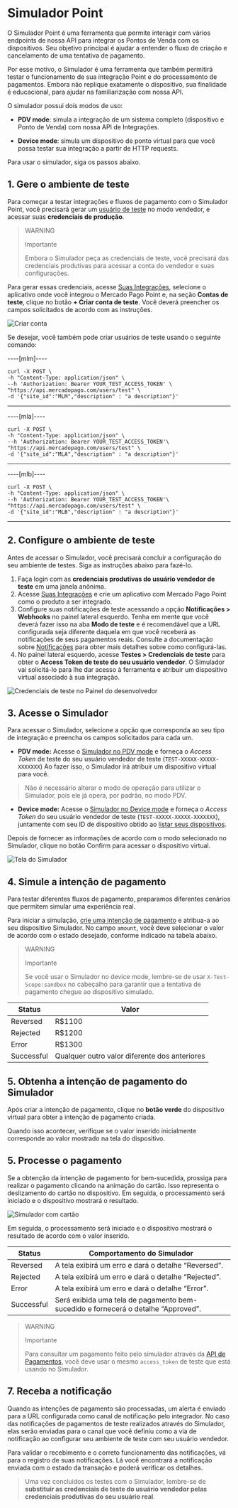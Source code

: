 # Simulador Point

O Simulador Point é uma ferramenta que permite interagir com vários endpoints de nossa API para integrar os Pontos de Venda com os dispositivos. Seu objetivo principal é ajudar a entender o fluxo de criação e cancelamento de uma tentativa de pagamento.

Por esse motivo, o Simulador é uma ferramenta que também permitirá testar o funcionamento de sua integração Point e do processamento de pagamentos. Embora não replique exatamente o dispositivo, sua finalidade é educacional, para ajudar na familiarização com nossa API.

O simulador possui dois modos de uso:

 * **PDV mode**: simula a integração de um sistema completo (dispositivo e Ponto de Venda) com nossa API de Integrações.

 * **Device mode**: simula um dispositivo de ponto virtual para que você possa testar sua integração a partir de HTTP requests. 


Para usar o simulador, siga os passos abaixo.

## 1. Gere o ambiente de teste

Para começar a testar integrações e fluxos de pagamento com o Simulador Point, você precisará gerar um [usuário de teste](/developers/pt/docs/mp-point/additional-content/your-integrations/test/accounts) no modo vendedor, e acessar suas **credenciais de produção**. 

> WARNING
> 
> Importante
>
> Embora o Simulador peça as credenciais de teste, você precisará das credenciais produtivas para acessar a conta do vendedor e suas configurações.

Para gerar essas credenciais, acesse [Suas Integrações](https://www.mercadopago[FAKER][URL][DOMAIN]/developers/panel/), selecione o aplicativo onde você integrou o Mercado Pago Point e, na seção **Contas de teste**, clique no botão **+ Criar conta de teste**. Você deverá preencher os campos solicitados de acordo com as instruções.

![Criar conta](/images/woocomerce/test-create-account.gif)


Se desejar, você também pode criar usuários de teste usando o seguinte comando:

----[mlm]----
``` curl
curl -X POST \
-h "Content-Type: application/json" \
--h 'Authorization: Bearer YOUR_TEST_ACCESS_TOKEN' \
"https://api.mercadopago.com/users/test" \
-d '{"site_id":"MLM","description" : "a description"}'
```
------------

----[mla]----
``` curl
curl -X POST \
-h "Content-Type: application/json" \
--h 'Authorization: Bearer YOUR_TEST_ACCESS_TOKEN'\
"https://api.mercadopago.com/users/test" \
-d '{"site_id":"MLA","description" : "a description"}'
```
------------

----[mlb]----
``` curl
curl -X POST \
-h "Content-Type: application/json" \
--h 'Authorization: Bearer YOUR_TEST_ACCESS_TOKEN'\
"https://api.mercadopago.com/users/test" \
-d '{"site_id":"MLB","description" : "a description"}'
```
------------


## 2. Configure o ambiente de teste

Antes de acessar o Simulador, você precisará concluir a configuração do seu ambiente de testes. Siga as instruções abaixo para fazé-lo. 
 1. Faça login com as **credenciais produtivas do usuário vendedor de teste** em uma janela anônima. 
 2. Acesse [Suas Integrações](https://www.mercadopago[FAKER][URL][DOMAIN]/developers/panel/) e crie um aplicativo com Mercado Pago Point como o produto a ser integrado. 
 3. Configure suas notificações de teste acessando a opção **Notificações > Webhooks** no painel lateral esquerdo. Tenha em mente que você deverá fazer isso na aba **Modo de teste** e é recomendável que a URL configurada seja diferente daquela em que você receberá as notificações de seus pagamentos reais. Consulte a documentação sobre [Notificações](/developers/pt/docs/mp-point/additional-content/your-integrations/notifications/webhooks) para obter mais detalhes sobre como configurá-las.
 4. No painel lateral esquerdo, acesse **Testes > Credenciais de teste** para obter o **Access Token de teste do seu usuário vendedor**. O Simulador vai solicitá-lo para lhe dar acesso à ferramenta e atribuir um dispositivo virtual associado à sua integração.


![Credenciais de teste no Painel do desenvolvedor](/images/woocomerce/test-test-credentials.png)


## 3. Acesse o Simulador 

Para acessar o Simulador, selecione a opção que corresponda ao seu tipo de integração e preencha os campos solicitados para cada um. 

* **PDV mode:** Acesse o [Simulador no PDV mode](https://api.mercadopago.com/point/integrator-simulator/sandbox/?ignoreapidoc=true) e forneça o _Access Token_ de teste do seu usuário vendedor de teste (`TEST-XXXXX-XXXXX-XXXXXXX`) Ao fazer isso, o Simulador irá atribuir um dispositivo virtual para você. 

 > Não é necessário alterar o modo de operação para utilizar o Simulador, pois ele já opera, por padrão, no modo PDV.

* **Device mode:** Acesse o [Simulador no Device mode](https://api.mercadopago.com/point/integrator-simulator/sandbox/device?ignoreapidoc=true) e forneça o _Access Token_ do seu usuário vendedor de teste (`TEST-XXXXX-XXXXX-XXXXXXX`), juntamente com seu ID de dispositivo obtido ao [listar seus dispositivos](/developers/pt/docs/mp-point/integration-configuration/integrate-with-pdv/payment-processing).

Depois de fornecer as informações de acordo com o modo selecionado no Simulador, clique no botão Confirm para acessar o dispositivo virtual.

![Tela do Simulador](/images/point-api/point-device-simulator.png)


## 4. Simule a intenção de pagamento

Para testar diferentes fluxos de pagamento, preparamos diferentes cenários que permitem simular uma experiência real. 

Para iniciar a simulação, [crie uma intenção de pagamento](/developers/es/reference/integrations_api/_point_integration-api_devices_deviceid_payment-intents/post) e atribua-a ao seu dispositivo Simulador. No campo `amount`, você deve selecionar o valor de acordo com o estado desejado, conforme indicado na tabela abaixo.

> WARNING
>
> Importante
>
> Se você usar o Simulador no device mode, lembre-se de usar `X-Test-Scope:sandbox` no cabeçalho para garantir que a tentativa de pagamento chegue ao dispositivo simulado.


| Status | Valor |
|---|---|
| Reversed | R$1100 |
| Rejected | R$1200 |
| Error | R$1300 |
| Successful | Qualquer outro valor diferente dos anteriores |



## 5. Obtenha a intenção de pagamento do Simulador

Após criar a intenção de pagamento, clique no **botão verde** do dispositivo virtual para obter a intenção de pagamento criada.

Quando isso acontecer, verifique se o valor inserido inicialmente corresponde ao valor mostrado na tela do dispositivo.


## 5. Processe o pagamento

Se a obtenção da intenção de pagamento for bem-sucedida, prossiga para realizar o pagamento clicando na animação do cartão. Isso representa o deslizamento do cartão no dispositivo. Em seguida, o processamento será iniciado e o dispositivo mostrará o resultado.

![Simulador com cartão](/images/point-api/point-simulator-process.png)

Em seguida, o processamento será iniciado e o dispositivo mostrará o resultado de acordo com o valor inserido.

| Status | Comportamento do Simulador |
|---|---|
| Reversed | A tela exibirá um erro e dará o detalhe “Reversed”. |
| Rejected | A tela exibirá um erro e dará o detalhe “Rejected”. |
| Error | A tela exibirá um erro e dará o detalhe “Error”. |
| Successful | Será exibida uma tela de pagamento bem-sucedido e fornecerá o detalhe “Approved”. |


> WARNING
>
> Importante
>
> Para consultar um pagamento feito pelo simulador através da [API de Pagamentos](/developers/pt/reference/payments/_payments_id/get), você deve usar o mesmo `access_token` de teste que está usando no Simulador.


## 7. Receba a notificação

Quando as intenções de pagamento são processadas, um alerta é enviado para a URL configurada como canal de notificação pelo integrador. No caso das notificações de pagamentos de teste realizados através do Simulador, elas serão enviadas para o canal que você definiu como a via de notificação ao configurar seu ambiente de teste com seu usuário vendedor. 

Para validar o recebimento e o correto funcionamento das notificações, vá para o registro de suas notificações. Lá você encontrará a notificação enviada com o estado da transação e poderá verificar os detalhes.

> Uma vez concluídos os testes com o Simulador, lembre-se de **substituir as credenciais de teste do usuário vendedor pelas credenciais produtivas do seu usuário real**.